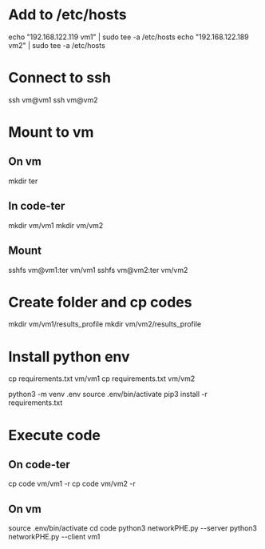 # Add to /etc/hosts
echo "192.168.122.119 vm1" | sudo tee -a /etc/hosts
echo "192.168.122.189 vm2" | sudo tee -a /etc/hosts

# Connect to ssh
ssh vm@vm1
ssh vm@vm2

# Mount to vm
## On vm
mkdir ter

## In code-ter
mkdir vm/vm1
mkdir vm/vm2

## Mount
sshfs vm@vm1:ter vm/vm1
sshfs vm@vm2:ter vm/vm2

# Create folder and cp codes
mkdir vm/vm1/results_profile
mkdir vm/vm2/results_profile

# Install python env
cp requirements.txt vm/vm1
cp requirements.txt vm/vm2

python3 -m venv .env
source .env/bin/activate
pip3 install -r requirements.txt

# Execute code
## On code-ter
cp code vm/vm1 -r
cp code vm/vm2 -r

## On vm
source .env/bin/activate
cd code
python3 networkPHE.py --server
python3 networkPHE.py --client vm1